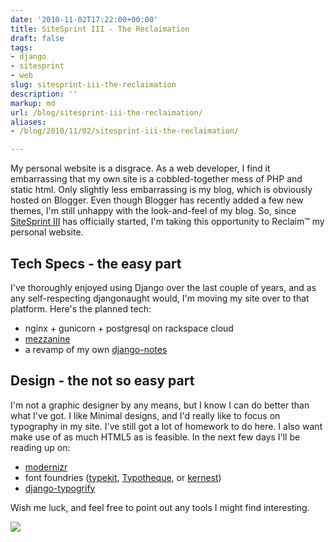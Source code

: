 ```yaml
---
date: '2010-11-02T17:22:00+00:00'
title: SiteSprint III - The Reclaimation
draft: false
tags:
- django
- sitesprint
- web
slug: sitesprint-iii-the-reclaimation
description: ''
markup: md
url: /blog/sitesprint-iii-the-reclaimation/
aliases:
- /blog/2010/11/02/sitesprint-iii-the-reclaimation/

---
```


My personal website is a disgrace. As a web developer, I find it embarrassing that my own site is a cobbled-together mess of PHP and static html. Only slightly less embarrassing is my blog, which is obviously hosted on Blogger. Even though Blogger has recently added a few new themes, I'm still unhappy with the look-and-feel of my blog. So, since [SiteSprint III](http://sitesprint.info/) has officially started, I'm taking this opportunity to Reclaim™ my personal website.

Tech Specs - the easy part
--------------------------

I've thoroughly enjoyed using Django over the last couple of years, and as any self-respecting djangonaught would, I'm moving my site over to that platform. Here's the planned tech:

* nginx + gunicorn + postgresql on rackspace cloud
* [mezzanine](http://github.com/stephenmcd/mezzanine)
* a revamp of my own [django-notes](http://bitbucket.org/bkmontgomery/django-notes)

Design - the not so easy part
-----------------------------

I'm not a graphic designer by any means, but I know I can do better than what I've got. I like Minimal designs, and I'd really like to focus on typography in my site. I've still got a lot of homework to do here. I also want make use of as much HTML5 as is feasible. In the next few days I'll be reading up on: 

* [modernizr](http://www.modernizr.com/)
* font foundries ([typekit](http://typekit.com/), [Typotheque](http://www.typotheque.com/), or [kernest](http://kernest.com/))
* [django-typogrify](http://code.google.com/p/typogrify/)

Wish me luck, and feel free to point out any tools I might find interesting.

![](https://blogger.googleusercontent.com/tracker/4123748873183487963-2770750782513065143?l=bradmontgomery.blogspot.com)